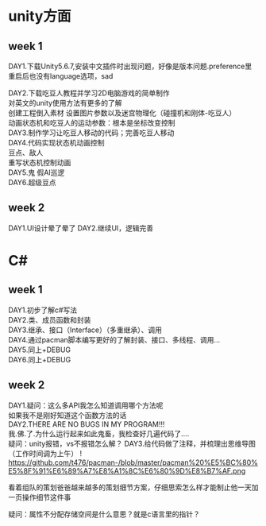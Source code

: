# unity方面

##  week 1

DAY1.下载Unity5.6.7,安装中文插件时出现问题，好像是版本问题.preference里重启后也没有language选项，sad  

DAY2.下载吃豆人教程并学习2D电脑游戏的简单制作  
对英文的unity使用方法有更多的了解  
创建工程倒入素材 设置图片参数以及迷宫物理化（碰撞机和刚体-吃豆人）  
动画状态机和吃豆人的运动参数：根本是坐标改变控制  
DAY3.制作学习让吃豆人移动的代码；完善吃豆人移动  
DAY4.代码实现状态机动画控制  
豆点、敌人  
重写状态机控制动画  
DAY5.鬼 假AI巡逻  
DAY6.超级豆点  

## week 2 

DAY1.UI设计晕了晕了
DAY2.继续UI，逻辑完善
# C# 
##  week 1 
DAY1.初步了解c#写法  
DAY2.类、成员函数和封装  
DAY3.继承、接口（Interface）（多重继承）、调用  
DAY4.通过pacman脚本编写更好的了解封装、接口、多线程、调用...  
DAY5.同上+DEBUG  
DAY6.同上+DEBUG  
##  week 2 
DAY1.疑问：这么多API我怎么知道调用哪个方法呢  
如果我不是刚好知道这个函数方法的话  
DAY2.THERE ARE NO BUGS IN MY PROGRAM!!!  
我.佛.了.为什么运行起来如此鬼畜，我检查好几遍代码了....  
疑问：unity报错，vs不报错怎么解？
DAY3.给代码做了注释，并梳理出思维导图（工作时间调为上午）
!<image>https://github.com/t476/pacman-/blob/master/pacman%20%E5%BC%80%E5%8F%91%E6%89%A7%E8%A1%8C%E6%80%9D%E8%B7%AF.png

看着组队的策划爸爸越来越多的策划细节方案，仔细思索怎么样才能制止他一天加一页操作细节这件事

疑问：属性不分配存储空间是什么意思？就是c语言里的指针？

